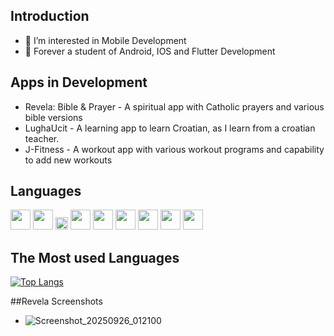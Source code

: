 ## Introduction
- 👀 I’m interested in Mobile Development
- 🌱 Forever a student of Android, IOS and Flutter Development

## Apps in Development
- Revela: Bible & Prayer - A spiritual app with Catholic prayers and various bible versions
- LughaUcit  - A learning app to learn Croatian, as I learn from a croatian teacher.
- J-Fitness  -  A workout app with various workout programs and capability to add new workouts

## Languages

<img height="32" src="https://cdn.simpleicons.org/flutter?viewbox=auto" /> <img height="32" src="https://cdn.simpleicons.org/dart?viewbox=auto" />
<img height="20" src="https://cdn.simpleicons.org/android?viewbox=auto" />
<img height="32" src="https://cdn.simpleicons.org/swift?viewbox=auto" />
<img height="32" src="https://cdn.simpleicons.org/javascript?viewbox=auto" />
<img height="32" src="https://cdn.simpleicons.org/css?viewbox=auto" />
<img height="32" src="https://cdn.simpleicons.org/c++?viewbox=auto" />
<img height="32" src="https://cdn.simpleicons.org/react?viewbox=auto" />
<img height="32" src="https://cdn.simpleicons.org/python?viewbox=auto" />


## The Most used Languages

[![Top Langs](https://github-readme-stats.vercel.app/api/top-langs/?username=briannaBrie&layout=donut)](https://github.com/briannaBrie/github-readme-stats)


##Revela Screenshots
- ![Screenshot_20250926_012100](https://github.com/user-attachments/assets/5074b256-d4e4-42bd-8579-b14fec315178)
<!---
briannaBrie/briannaBrie is a ✨ special ✨ repository because its `README.md` (this file) appears on your GitHub profile.
You can click the Preview link to take a look at your changes.
--->
